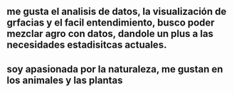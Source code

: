 

 

## me gusta el analisis de datos, la visualización de grfacias y el facil entendimiento, busco poder mezclar agro con datos, dandole un plus a las necesidades estadisitcas actuales.

 ## soy apasionada por la naturaleza, me gustan en los animales y las plantas
